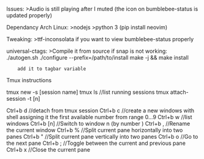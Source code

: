 Issues:
    >Audio is still playing after I muted (the icon on bumblebee-status is updated properly)

Dependancy Arch Linux:
    >nodejs
    >python 3 (pip install neovim)

Tweaking:
    >ttf-inconsolata if you want to view bumblebee-status properly

universal-ctags:
    >Compile it from source if snap is not working:
        ./autogen.sh
        ./configure --prefix=/path/to/install
        make -j && make install

        add it to tagbar variable

Tmux instructions

tmux new -s [session name]
tmux ls                     //list running sessions
tmux attach-session -t [n]

Ctrl+b d                    //detach from tmux session
Ctrl+b c                    //create a new windows with shell assigning it the first available number from range 0...9
Ctrl+b w                    //list windows
Ctrl+b [n]                  //Switch to window n (by number )
Ctrl+b ,                    //Rename the current window
Ctrl+b %                    //Split current pane horizontally into two panes
Ctrl+b "                    //Split current pane vertically into two panes
Ctrl+b o                    //Go to the next pane
Ctrl+b ;                    //Toggle between the current and previous pane
Ctrl+b x                    //Close the current pane
